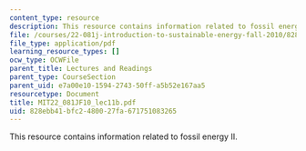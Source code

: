 ```yaml
---
content_type: resource
description: This resource contains information related to fossil energy II.
file: /courses/22-081j-introduction-to-sustainable-energy-fall-2010/828ebb41bfc2480027fa671751083265_MIT22_081JF10_lec11b.pdf
file_type: application/pdf
learning_resource_types: []
ocw_type: OCWFile
parent_title: Lectures and Readings
parent_type: CourseSection
parent_uid: e7a00e10-1594-2743-50ff-a5b52e167aa5
resourcetype: Document
title: MIT22_081JF10_lec11b.pdf
uid: 828ebb41-bfc2-4800-27fa-671751083265
---
```

This resource contains information related to fossil energy II.


